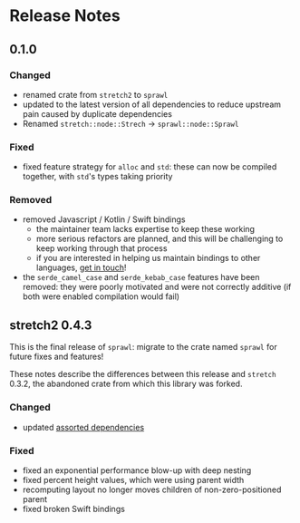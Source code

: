 # Release Notes

## 0.1.0

### Changed

- renamed crate from `stretch2` to `sprawl`
- updated to the latest version of all dependencies to reduce upstream pain caused by duplicate dependencies
- Renamed `stretch::node::Strech` -> `sprawl::node::Sprawl`

### Fixed

- fixed feature strategy for `alloc` and `std`: these can now be compiled together, with `std`'s types taking priority

### Removed

- removed Javascript / Kotlin / Swift bindings
  - the maintainer team lacks expertise to keep these working
  - more serious refactors are planned, and this will be challenging to keep working through that process
  - if you are interested in helping us maintain bindings to other languages, [get in touch](https://github.com/DioxusLabs/sprawl/discussions)!
- the `serde_camel_case` and `serde_kebab_case` features have been removed: they were poorly motivated and were not correctly additive (if both were enabled compilation would fail)

## stretch2 0.4.3

This is the final release of `sprawl`: migrate to the crate named `sprawl` for future fixes and features!

These notes describe the differences between this release and `stretch` 0.3.2, the abandoned crate from which this library was forked.

### Changed

- updated [assorted dependencies](https://github.com/vislyhq/stretch/commit/a6491117379cea52dedc9584d892594a143e8cb0)

### Fixed

- fixed an exponential performance blow-up with deep nesting
- fixed percent height values, which were using parent width
- recomputing layout no longer moves children of non-zero-positioned parent
- fixed broken Swift bindings
